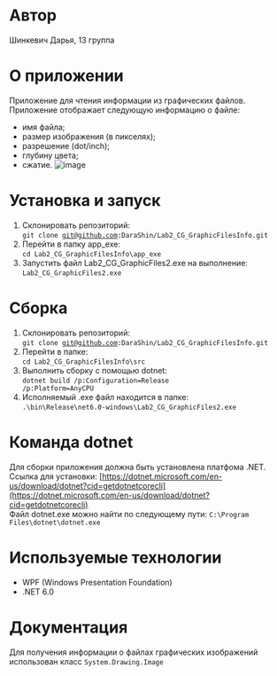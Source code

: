 # Автор
Шинкевич Дарья, 13 группа
# О приложении
Приложение для чтения информации из графических файлов.  
Приложение отображает следующую информацию о файле:
* имя файла;
* размер изображения (в пикселях);
* разрешение (dot/inch);
* глубину цвета;
* сжатие.
![image](https://user-images.githubusercontent.com/78850433/225841190-d3b6ebe6-3023-498a-a665-311b280bcffa.png)
# Установка и запуск
1. Склонировать репозиторий:  
<code>git clone git@github.com:DaraShin/Lab2_CG_GraphicFilesInfo.git</code>
2. Перейти в папку app_exe:  
<code>cd Lab2_CG_GraphicFilesInfo\app_exe</code>
3. Запустить файл Lab2_CG_GraphicFiles2.exe на выполнение:
<code>Lab2_CG_GraphicFiles2.exe</code>
# Сборка
1. Склонировать репозиторий:  
<code>git clone git@github.com:DaraShin/Lab2_CG_GraphicFilesInfo.git</code>
2. Перейти в папке:  
<code>cd Lab2_CG_GraphicFilesInfo\src</code>
3. Выполнить сборку с помощью dotnet:  
<code>dotnet build  /p:Configuration=Release /p:Platform=AnyCPU</code>
4. Исполняемый .exe файл находится в папке:  
<code>.\bin\Release\net6.0-windows\Lab2_CG_GraphicFiles2.exe</code>
# Команда dotnet
Для сборки приложения должна быть установлена платфома .NET.  
Ссылка для установки: [https://dotnet.microsoft.com/en-us/download/dotnet?cid=getdotnetcorecli](https://dotnet.microsoft.com/en-us/download/dotnet?cid=getdotnetcorecli)  
Файл dotnet.exe можно найти по следующему пути: <code>С:\Program Files\dotnet\dotnet.exe</code>
# Используемые технологии 
* WPF (Windows Presentation Foundation)
* .NET 6.0
# Документация
Для получения информации о файлах графических изображений использован класс <code>System.Drawing.Image</code>

